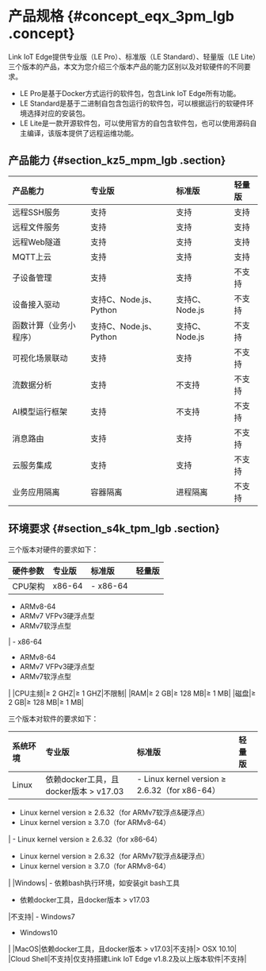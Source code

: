 # 产品规格 {#concept_eqx_3pm_lgb .concept}

Link IoT Edge提供专业版（LE Pro）、标准版（LE Standard）、轻量版（LE Lite）三个版本的产品，本文为您介绍三个版本产品的能力区别以及对软硬件的不同要求。

-   LE Pro是基于Docker方式运行的软件包，包含Link IoT Edge所有功能。
-   LE Standard是基于二进制自包含包运行的软件包，可以根据运行的软硬件环境选择对应的安装包。
-   LE Lite是一款开源软件包，可以使用官方的自包含软件包，也可以使用源码自主编译，该版本提供了远程运维功能。

## 产品能力 {#section_kz5_mpm_lgb .section}

|产品能力|专业版|标准版|轻量版|
|:---|:--|:--|:--|
|远程SSH服务|支持|支持|支持|
|远程文件服务|支持|支持|支持|
|远程Web隧道|支持|支持|支持|
|MQTT上云|支持|支持|支持|
|子设备管理|支持|支持|不支持|
|设备接入驱动|支持C、Node.js、Python|支持C、Node.js|不支持|
|函数计算（业务小程序）|支持C、Node.js、Python|支持C、Node.js|不支持|
|可视化场景联动|支持|支持|不支持|
|流数据分析|支持|不支持|不支持|
|AI模型运行框架|支持|不支持|不支持|
|消息路由|支持|支持|不支持|
|云服务集成|支持|支持|不支持|
|业务应用隔离|容器隔离|进程隔离|不支持|

## 环境要求 {#section_s4k_tpm_lgb .section}

三个版本对硬件的要求如下：

|硬件参数|专业版|标准版|轻量版|
|:---|:--|:--|:--|
|CPU架构|x86-64| -   x86-64
-   ARMv8-64
-   ARMv7 VFPv3硬浮点型
-   ARMv7软浮点型

 | -   x86-64
-   ARMv8-64
-   ARMv7 VFPv3硬浮点型
-   ARMv7软浮点型

 |
|CPU主频|≥ 2 GHZ|≥ 1 GHZ|不限制|
|RAM|≥ 2 GB|≥ 128 MB|≥ 1 MB|
|磁盘|≥ 2 GB|≥ 128 MB|≥ 1 MB|

三个版本对软件的要求如下：

|系统环境|专业版|标准版|轻量版|
|:---|:--|:--|:--|
|Linux|依赖docker工具，且docker版本 \> v17.03| -   Linux kernel version ≥ 2.6.32（for x86-64）
-   Linux kernel version ≥ 2.6.32（for ARMv7软浮点&硬浮点）
-   Linux kernel version ≥ 3.7.0（for ARMv8-64）

 | -   Linux kernel version ≥ 2.6.32（for x86-64）
-   Linux kernel version ≥ 2.6.32（for ARMv7软浮点&硬浮点）
-   Linux kernel version ≥ 3.7.0（for ARMv8-64）

 |
|Windows| -   依赖bash执行环境，如安装git bash工具
-   依赖docker工具，且docker版本 \> v17.03

 |不支持| -   Windows7
-   Windows10

 |
|MacOS|依赖docker工具，且docker版本 \> v17.03|不支持|\> OSX 10.10|
|Cloud Shell|不支持|仅支持搭建Link IoT Edge v1.8.2及以上版本软件|不支持|

